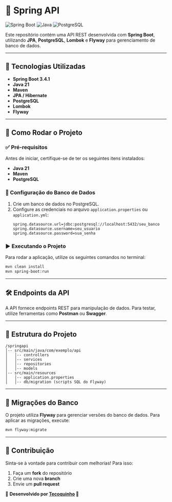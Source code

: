 # 🌱 Spring API

![Spring Boot](https://img.shields.io/badge/Spring%20Boot-3.4.1-green)
![Java](https://img.shields.io/badge/Java-21-blue)
![PostgreSQL](https://img.shields.io/badge/PostgreSQL-Database-blue)

Este repositório contém uma API REST desenvolvida com **Spring Boot**, utilizando **JPA**, **PostgreSQL**, **Lombok** e **Flyway** para gerenciamento de banco de dados.

---

## 🚀 Tecnologias Utilizadas
- **Spring Boot 3.4.1**
- **Java 21**
- **Maven**
- **JPA / Hibernate**
- **PostgreSQL**
- **Lombok**
- **Flyway**

---

## 📌 Como Rodar o Projeto

### ✅ Pré-requisitos
Antes de iniciar, certifique-se de ter os seguintes itens instalados:
- **Java 21**
- **Maven**
- **PostgreSQL**

### 🔧 Configuração do Banco de Dados
1. Crie um banco de dados no PostgreSQL.
2. Configure as credenciais no arquivo `application.properties` ou `application.yml`:
   ```properties
   spring.datasource.url=jdbc:postgresql://localhost:5432/seu_banco
   spring.datasource.username=seu_usuario
   spring.datasource.password=sua_senha
   ```

### ▶️ Executando o Projeto
Para rodar a aplicação, utilize os seguintes comandos no terminal:
```sh
mvn clean install
mvn spring-boot:run
```

---

## 🛠 Endpoints da API
A API fornece endpoints REST para manipulação de dados. Para testar, utilize ferramentas como **Postman** ou **Swagger**.

---

## 📂 Estrutura do Projeto
```
/springapi
│-- src/main/java/com/exemplo/api
│   │-- controllers
│   │-- services
│   │-- repositories
│   │-- models
│-- src/main/resources
│   │-- application.properties
│   │-- db/migration (scripts SQL do Flyway)
```

---

## 📝 Migrações do Banco
O projeto utiliza **Flyway** para gerenciar versões do banco de dados. Para aplicar as migrações, execute:
```sh
mvn flyway:migrate
```

---

## 🤝 Contribuição
Sinta-se à vontade para contribuir com melhorias! Para isso:
1. Faça um **fork** do repositório
2. Crie uma nova **branch**
3. Envie um **pull request**

📌 **Desenvolvido por [Tecoquinho](https://github.com/Tecoquinho) 🚀**

